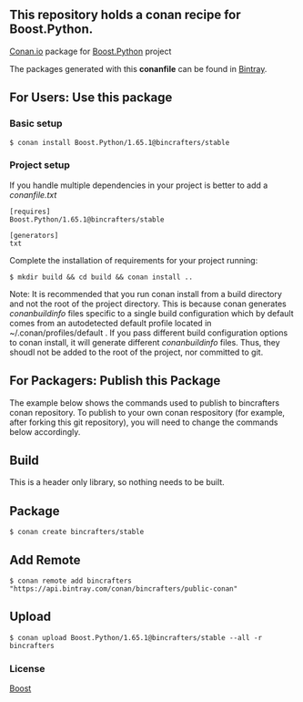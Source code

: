 ## This repository holds a conan recipe for Boost.Python.

[Conan.io](https://conan.io) package for [Boost.Python](https://github.com/Boostorg/Python) project

The packages generated with this **conanfile** can be found in [Bintray](https://bintray.com/bincrafters/public-conan/Boost.Python%3Abincrafters).

## For Users: Use this package

### Basic setup

    $ conan install Boost.Python/1.65.1@bincrafters/stable

### Project setup

If you handle multiple dependencies in your project is better to add a *conanfile.txt*

    [requires]
    Boost.Python/1.65.1@bincrafters/stable

    [generators]
    txt

Complete the installation of requirements for your project running:</small></span>

    $ mkdir build && cd build && conan install ..
	
Note: It is recommended that you run conan install from a build directory and not the root of the project directory.  This is because conan generates *conanbuildinfo* files specific to a single build configuration which by default comes from an autodetected default profile located in ~/.conan/profiles/default .  If you pass different build configuration options to conan install, it will generate different *conanbuildinfo* files.  Thus, they shoudl not be added to the root of the project, nor committed to git. 

## For Packagers: Publish this Package

The example below shows the commands used to publish to bincrafters conan repository. To publish to your own conan respository (for example, after forking this git repository), you will need to change the commands below accordingly. 

## Build  

This is a header only library, so nothing needs to be built.

## Package 

    $ conan create bincrafters/stable
	
## Add Remote

	$ conan remote add bincrafters "https://api.bintray.com/conan/bincrafters/public-conan"

## Upload

    $ conan upload Boost.Python/1.65.1@bincrafters/stable --all -r bincrafters

### License
[Boost](LICENSE)
